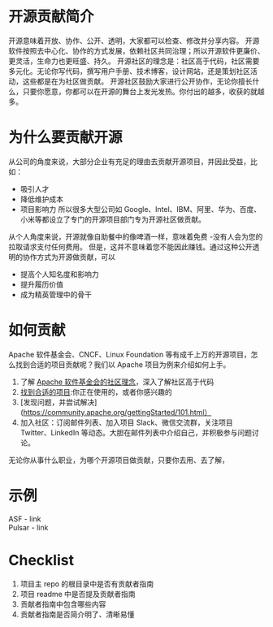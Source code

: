 
# 开源贡献简介
开源意味着开放、协作、公开、透明，大家都可以检查、修改并分享内容。
开源软件按照去中心化、协作的方式发展，依赖社区共同治理；所以开源软件更廉价、更灵活，生命力也更旺盛、持久。
开源社区的理念是：社区高于代码，社区需要多元化。无论你写代码，撰写用户手册、技术博客，设计网站，还是策划社区活动，这些都是在为社区做贡献。
开源社区鼓励大家进行公开协作，无论你擅长什么，只要你愿意，你都可以在开源的舞台上发光发热。你付出的越多，收获的就越多。


# 为什么要贡献开源
从公司的角度来说，大部分企业有充足的理由去贡献开源项目，并因此受益，比如：
- 吸引人才
- 降低维护成本
- 项目影响力
所以很多大型公司如 Google、Intel、IBM、阿里、华为、百度、小米等都设立了专门的开源项目部门专为开源社区做贡献。

从个人角度来说，开源就像自助餐中的像啤酒一样，意味着免费 -没有人会为您的拉取请求支付任何费用。 但是，这并不意味着您不能因此赚钱。通过这种公开透明的协作方式为开源做贡献，可以
- 提高个人知名度和影响力
- 提升履历价值
- 成为精英管理中的骨干 


# 如何贡献
Apache 软件基金会、CNCF、Linux Foundation 等有成千上万的开源项目，怎么找到合适的项目贡献呢？我们以 Apache 项目为例来介绍如何上手。
1. 了解 [Apache 软件基金会的社区理念](https://apache.org/foundation/how-it-works.html)，深入了解社区高于代码
2. [找到合适的项目](https://community.apache.org/gettingStarted/101.html):你正在使用的，或者你感兴趣的
3. [发现问题，并尝试解决](https://community.apache.org/gettingStarted/101.html）
4. 加入社区：订阅邮件列表、加入项目 Slack、微信交流群，关注项目 Twitter、LinkedIn 等动态。大胆在邮件列表中介绍自己，并积极参与问题讨论。

无论你从事什么职业，为哪个开源项目做贡献，只要你去用、去了解，

# 示例

ASF - link     
Pulsar - link

# Checklist
1. 项目主 repo 的根目录中是否有贡献者指南
2. 项目 readme 中是否提及贡献者指南
3. 贡献者指南中包含哪些内容
4. 贡献者指南是否简介明了、清晰易懂


